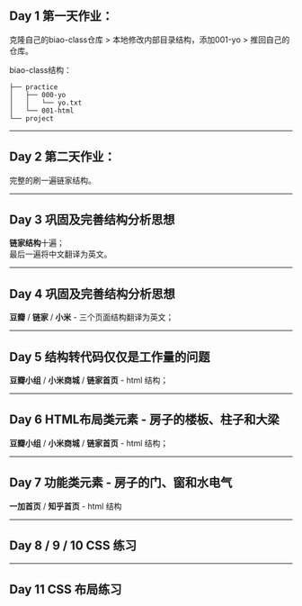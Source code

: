 ## Day 1 第一天作业：

克隆自己的biao-class仓库 > 本地修改内部目录结构，添加001-yo > 推回自己的仓库。

biao-class结构：
```
├── practice
│   ├── 000-yo
│   │   └── yo.txt
│   └── 001-html
└── project
```

---

## Day 2 第二天作业：

完整的刷一遍链家结构。

---

## Day 3 巩固及完善结构分析思想

**链家结构**十遍；
<br>
最后一遍将中文翻译为英文。

---

## Day 4 巩固及完善结构分析思想

**豆瓣** / **链家** / **小米** - 三个页面结构翻译为英文；

---

## Day 5 结构转代码仅仅是工作量的问题

**豆瓣小组** / **小米商城** / **链家首页** - html 结构；

---

## Day 6 HTML布局类元素 - 房子的楼板、柱子和大梁

**豆瓣小组** / **小米商城** / **链家首页** - html 结构；

---

## Day 7 功能类元素 - 房子的门、窗和水电气

**一加首页** / **知乎首页** - html 结构

---

## Day 8 / 9 / 10 CSS 练习

---

## Day 11 CSS 布局练习